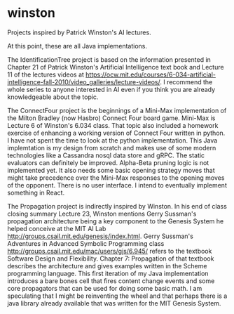 # winston
Projects inspired by Patrick Winston's AI lectures.

At this point, these are all Java implementations.

The IdentificationTree project is based on the information presented in Chapter 21 of Patrick Winston's Artificial Intelligence text book and Lecture 11 of the lectures videos at
https://ocw.mit.edu/courses/6-034-artificial-intelligence-fall-2010/video_galleries/lecture-videos/.  I recommend the whole series to anyone interested in AI even if you
think you are already knowledgeable about the topic.

The ConnectFour project is the beginnings of a Mini-Max implementation of the Milton Bradley (now Hasbro) Connect Four board game.  Mini-Max is Lecture 6 of Winston's 6.034 class.
That topic also included a homework exercise of enhancing a working version of Connect Four written in python.  I have not spent the time to look at the python implementation.
This Java implemtation is my design from scratch and makes use of some modern technologies like a Cassandra nosql data store and gRPC.  The static evaluators can definitely be improved.
Alpha-Beta pruning logic is not implemented yet.  It also needs some basic opening strategy moves that might take precedence over the Mini-Max responses to the opening moves of the opponent.
There is no user interface.  I intend to eventually implement something in React.

The Propagation project is indirectly inspired by Winston.  In his end of class closing summary Lecture 23, Winston mentions Gerry Sussman's propagation architecture being a key component
to the Genesis System he helped conceive at the MIT AI Lab http://groups.csail.mit.edu/genesis/index.html.  Gerry Sussman's Adventures in Advanced Symbolic Programming class
http://groups.csail.mit.edu/mac/users/gjs/6.945/ refers to the textbook Software Design and Flexibility.  Chapter 7: Propagation of that textbook describes the architecture and gives
examples written in the Scheme programming language.  This first iteration of my Java implementation introduces a bare bones cell that fires content change events and some core propagators
that can be used for doing some basic math. I am speculating that I might be reinventing the wheel and that perhaps there is a java library already available that was written for the
MIT Genesis System.
